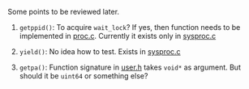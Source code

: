 Some points to be reviewed later.

1. `getppid()`: To acquire `wait_lock`? If yes, then function needs to be implemented in [proc.c](./kernel/proc.c). Currently it exists only in [sysproc.c](./kernel/sysproc.c)

2. `yield()`: No idea how to test. Exists in [sysproc.c](./kernel/sysproc.c)

3. `getpa()`: Function signature in [user.h](./user/user.h) takes `void*` as argument. But should it be `uint64` or something else?